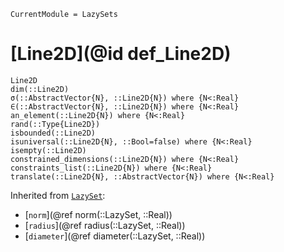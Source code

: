 ```@meta
CurrentModule = LazySets
```

# [Line2D](@id def_Line2D)

```@docs
Line2D
dim(::Line2D)
σ(::AbstractVector{N}, ::Line2D{N}) where {N<:Real}
∈(::AbstractVector{N}, ::Line2D{N}) where {N<:Real}
an_element(::Line2D{N}) where {N<:Real}
rand(::Type{Line2D})
isbounded(::Line2D)
isuniversal(::Line2D{N}, ::Bool=false) where {N<:Real}
isempty(::Line2D)
constrained_dimensions(::Line2D{N}) where {N<:Real}
constraints_list(::Line2D{N}) where {N<:Real}
translate(::Line2D{N}, ::AbstractVector{N}) where {N<:Real}
```
Inherited from [`LazySet`](@ref):
* [`norm`](@ref norm(::LazySet, ::Real))
* [`radius`](@ref radius(::LazySet, ::Real))
* [`diameter`](@ref diameter(::LazySet, ::Real))
